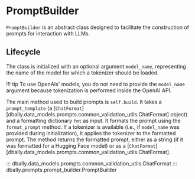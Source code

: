 # PromptBuilder

`PromptBuilder` is an abstract class designed to facilitate the construction of prompts for interaction with LLMs.

## Lifecycle

The class is initialized with an optional argument `model_name`, representing the name of the model for which a tokenizer should be loaded.

!!! tip
    To use OpenAIs' models, you do not need to provide the `model_name` argument because tokenization is performed inside the OpenAI API.

The main method used to build prompts is `self.build`.
It takes a `prompt_template` (a [`ChatFormat`][dbally.data_models.prompts.common_validation_utils.ChatFormat] object) and a formatting dictionary `fmt` as input. It formats the prompt using the `format_prompt` method. If a tokenizer is available (i.e., if `model_name` was provided during initialization), it applies the tokenizer to the formatted prompt. The method returns the formatted prompt, either as a string (if it was formatted for a Hugging Face model) or as a [`ChatFormat`][dbally.data_models.prompts.common_validation_utils.ChatFormat].


::: dbally.data_models.prompts.common_validation_utils.ChatFormat
::: dbally.prompts.prompt_builder.PromptBuilder
